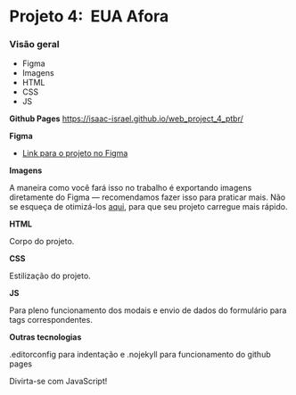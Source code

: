 # Projeto 4:  EUA Afora

### Visão geral

* Figma
* Imagens
* HTML
* CSS
* JS

**Github Pages**
https://isaac-israel.github.io/web_project_4_ptbr/

**Figma**

* [Link para o projeto no Figma](https://www.figma.com/file/XfB6BSINvliub43JgKza1e/WEB.-Sprint-4.-Around-The-U.S.-desktop-%2B-mobile-pt)

**Imagens**

A maneira como você fará isso no trabalho é exportando imagens diretamente do Figma — recomendamos fazer isso para praticar mais. Não se esqueça de otimizá-los [aqui](https://tinypng.com/), para que seu projeto carregue mais rápido.

**HTML**

Corpo do projeto.

**CSS**

Estilização do projeto.

**JS**

Para pleno funcionamento dos modais e envio de dados do formulário para tags correspondentes.

**Outras tecnologias**

.editorconfig para indentação e .nojekyll para funcionamento do github pages

Divirta-se com JavaScript!
